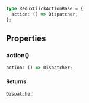 ```ts
type ReduxClickActionBase = {
  action: () => Dispatcher;
};
```

## Properties

### action()

```ts
action: () => Dispatcher;
```

#### Returns

[`Dispatcher`](Dispatcher.md)
